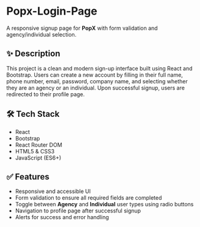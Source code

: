 # Popx-Login-Page

A responsive signup page for **PopX** with form validation and agency/individual selection.

## ✨ Description

This project is a clean and modern sign-up interface built using React and Bootstrap. Users can create a new account by filling in their full name, phone number, email, password, company name, and selecting whether they are an agency or an individual. Upon successful signup, users are redirected to their profile page.

## 🛠 Tech Stack

- React
- Bootstrap
- React Router DOM
- HTML5 & CSS3
- JavaScript (ES6+)

## ✅ Features

- Responsive and accessible UI
- Form validation to ensure all required fields are completed
- Toggle between **Agency** and **Individual** user types using radio buttons
- Navigation to profile page after successful signup
- Alerts for success and error handling


